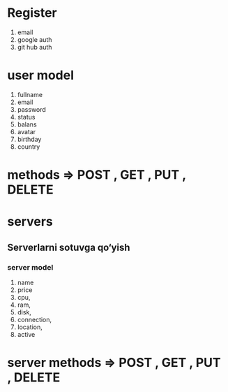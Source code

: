 # Register

1. email
2. google auth
3. git hub auth

# user model

1. fullname
2. email
3. password
4. status
5. balans
6. avatar
7. birthday
8. country

# methods => POST , GET , PUT , DELETE

# servers

## Serverlarni sotuvga qo‘yish

### server model

1. name
2. price
3. cpu,
4. ram,
5. disk,
6. connection,
7. location,
8. active

# server methods => POST , GET , PUT , DELETE
